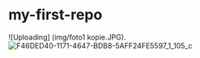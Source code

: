 # my-first-repo
![Uploading] (img/foto1 kopie.JPG).
![F46DED40-1171-4647-BDB8-5AFF24FE5597_1_105_c](https://github.com/daphneschilperoort/my-first-repo/assets/113041351/8a8f996c-d484-4a30-b2d1-20050f5c1001)

